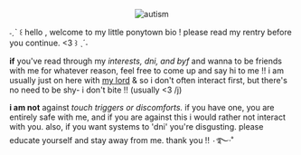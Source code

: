 <p align="center">
<img src="https://media.tenor.com/zZmnGd0cWWMAAAAC/fish-nature.gif" alt="autism">

˗ˏˋ ꒰ hello , welcome to my little ponytown bio !
please read my rentry before you continue. <3 ꒱ ˎˊ˗

<b>if</b> you've read through my <i>interests, dni, and byf</i> and wanna to be friends with me for whatever reason, feel free to come up and say hi to me !! i am usually just on here with <a href="https://github.com/draugrism">my lord</a> & so i don't often interact first, but there's no need to be shy- i don't bite !! (usually <3 /j)

<b>i am not</b> against <i>touch triggers or discomforts.</i> if you have one, you are entirely safe with me, and if you are against this i would rather not interact with you. also, if you want systems to 'dni' you're disgusting. please educate yourself and stay away from me. thank you !! ۰࿐·˚
</p>
